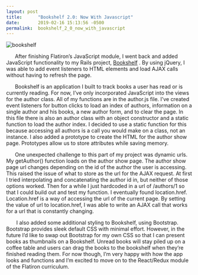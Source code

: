 ```yaml
---
layout: post
title:      "Bookshelf 2.0: Now With Javascript"
date:       2019-02-16 15:13:56 -0500
permalink:  bookshelf_2_0_now_with_javascript
---
```




![bookshelf](https://i.imgur.com/npadbxt.png)

&nbsp;&nbsp;&nbsp;&nbsp;&nbsp;&nbsp;After finishing Flatiron’s JavaScript module, I went back and added JavaScript functionality to my Rails project, [Bookshelf](https://github.com/Madeline-Stark/Bookshelf) . By using jQuery, I was able to add event listeners to HTML elements and load AJAX calls without having to refresh the page.

  &nbsp;&nbsp;&nbsp;&nbsp;&nbsp;&nbsp;Bookshelf is an application I built to track books a user has read or is currently reading. For now, I’ve only incorporated JavaScript into the views for the author class. All of my functions are in the author.js file. I’ve created event listeners for button clicks to load an index of authors, information on a single author and his books, a new author form, and to clear the page. In this file there is also an author class with an object constructor and a static function to load the author index. I decided to use a static function for this because accessing all authors is a call you would make on a class, not an instance. I also added a prototype to create the HTML for the author show page. Prototypes allow us to store attributes while saving memory. 
        
 &nbsp;&nbsp;&nbsp;&nbsp;&nbsp;&nbsp;One unexpected challenge to this part of my project was dynamic urls. My getAuthor() function loads on the author show page. The author show page url changes depending on the id of the author the user is accessing. This raised the issue of what to store as the url for the AJAX request. At first I tried interpolating and concatenating the author id in, but neither of those options worked. Then for a while I just hardcoded in a url of /authors/1 so that I could build out and test my function. I eventually found location.href. Location.href is a way of accessing the url of the current page. By setting the value of url to location.href, I was able to write an AJAX call that works for a url that is constantly changing.
        
   &nbsp;&nbsp;&nbsp;&nbsp;&nbsp;&nbsp; I also added some additional styling to Bookshelf, using Bootstrap. Bootstrap provides sleek default CSS with minimal effort. However, in the future I’d like to swap  out Bootstrap for my own CSS so that I can present books as thumbnails on a Bookshelf. Unread books will stay piled up on a coffee table and users can drag the books to the bookshelf when they’re finished reading them. For now though, I’m very happy with how the app looks and functions and I’m excited to move on to the React/Redux module of the Flatiron curriculum.




